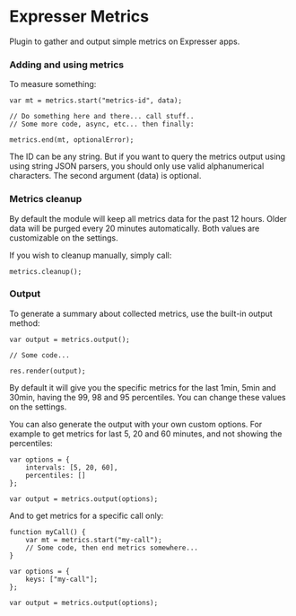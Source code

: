 # Expresser Metrics

Plugin to gather and output simple metrics on Expresser apps.

### Adding and using metrics

To measure something:

    var mt = metrics.start("metrics-id", data);

    // Do something here and there... call stuff..
    // Some more code, async, etc... then finally:

    metrics.end(mt, optionalError);

The ID can be any string. But if you want to query the metrics output using
using string JSON parsers, you should only use valid alphanumerical characters.
The second argument (data) is optional.

### Metrics cleanup

By default the module will keep all metrics data for the past 12 hours.
Older data will be purged every 20 minutes automatically. Both values
are customizable on the settings.

If you wish to cleanup manually, simply call:

    metrics.cleanup();

### Output

To generate a summary about collected metrics, use the built-in output method:

    var output = metrics.output();

    // Some code...

    res.render(output);

By default it will give you the specific metrics for the last 1min, 5min and 30min,
having the 99, 98 and 95 percentiles. You can change these values on the settings.

You can also generate the output with your own custom options. For example to get
metrics for last 5, 20 and 60 minutes, and not showing the percentiles:

    var options = {
        intervals: [5, 20, 60],
        percentiles: []
    };

    var output = metrics.output(options);

And to get metrics for a specific call only:

    function myCall() {
        var mt = metrics.start("my-call");
        // Some code, then end metrics somewhere...
    }

    var options = {
        keys: ["my-call"];
    };

    var output = metrics.output(options);
